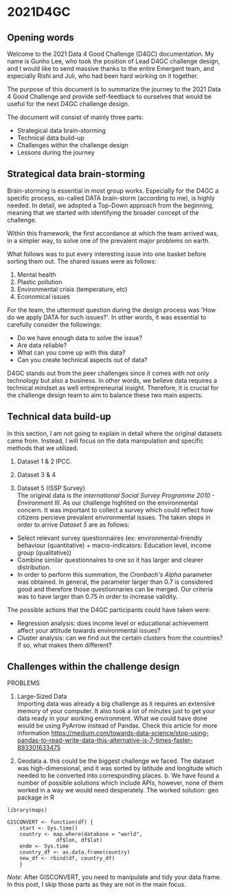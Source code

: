 # 2021D4GC

## Opening words
Welcome to the 2021 Data 4 Good Challenge (D4GC) documentation. My name is Gunho Lee, who took the position of Lead D4GC challenge design, and I would like to send massive thanks to the entire Emergent team, and especially Rishi and Juli, who had been hard working on it together.

The purpose of this document is to summarize the journey to the 2021 Data 4 Good Challenge and provide self-feedback to ourselves that would be useful for the next D4GC challenge design.

The document will consist of mainly three parts:
- Strategical data brain-storming
- Technical data build-up
- Challenges within the challenge design
- Lessons during the journey

## Strategical data brain-storming
Brain-storming is essential in most group works. Especially for the D4GC a specific process, so-called DATA brain-storm (according to me), is highly needed. In detail, we adopted a Top-Down approach from the beginning, meaning that we started with identifying the broader concept of the challenge.

Within this framework, the first accordance at which the team arrived was, in a simpler way, to solve one of the prevalent major problems on earth.

What follows was to put every interesting issue into one basket before sorting them out. The shared issues were as follows:  
1. Mental health
2. Plastic pollution
3. Environmental crisis (temperature, etc)
4. Economical issues

For the team, the uttermost question during the design process was 'How do we apply DATA for such issues?'. In other words, it was essential to carefully consider the followings:  
- Do we have enough data to solve the issue?
- Are data reliable?
- What can you come up with this data?
- Can you create technical aspects out of data?

D4GC stands out from the peer challenges since it comes with not only technology but also a business. In other words, we believe data requires a technical mindset as well entrepreneurial insight. Therefore, it is crucial for the challenge design team to aim to balance these two main aspects. 

## Technical data build-up
In this section, I am not going to explain in detail where the original datasets came from. Instead, I will focus on the data manipulation and specific methods that we utilized.

1. Dataset 1 & 2
IPCC. 

2. Dataset 3 & 4

3. Dataset 5 (ISSP Survey)  
The original data is *the international Social Survey Programme 2010 - Environment III*. As our challenge highlited on the environmental concern. It was important to collect a survey which could reflect how citizens percieve prevalent environmental issues. The taken steps in order to arrive *Dataset 5* are as follows:  
  - Select relevant survey questionnaires (ex: environmental-friendly behaviour (quantitative) + macro-indicators: Education level, income group (qualitative))  
  - Combine similar questionnaires to one so it has larger and clearer distribution.  
  - In order to perform this summation, the *Cronbach's Alpha* parameter was obtained. In general, the parameter larger than 0.7 is considered good and therefore those questionnaries can be merged. Our criteria was to have larger than 0.75 in order to increase validity.  

The possible actions that the D4GC participants could have taken were:  
  - Regression analysis: does income level or educational achievement affect your attitude towards environmental issues?
  - Cluster analysis: can we find out the certain clusters from the countries? If so, what makes them different?

## Challenges within the challenge design
PROBLEMS  
1. Large-Sized Data  
Importing data was already a big challenge as it requires an extensive memory of your computer. It also took a lot of minutes just to get your data ready in your working environment. What we could have done would be using PyArrow instead of Pandas. Check this article for more information https://medium.com/towards-data-science/stop-using-pandas-to-read-write-data-this-alternative-is-7-times-faster-893301633475
		
2. Geodata
a. this could be the biggest challenge we faced. The dataset was high-dimensional, and it was sorted by latitude and longitude which needed to be converted into corresponding places. 
b. We have found a number of possible solutions which include APIs, however, none of them worked in a way we would need desperately.
The worked solution: geo package in R 

```
library(maps)

GISCONVERT <- function(df) {
  	start <- Sys.time()
  	country <- map.where(database = "world",
            	df$lon, df$lat)
  	endm <- Sys.time
  	country_df <- as.data.frame(country)
  	new_df <- rbind(df, country_df)
	}
```
*Note*: After GISCONVERT, you need to manipulate and tidy your data frame. In this post, I skip those parts as they are not in the main focus.
